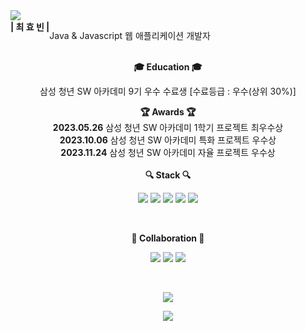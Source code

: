 <!--<p align="center">
  <img src="holland.gif" alt="animated" />
</p>-->

<div style="display:flex;" align="center">
  
<img src="https://capsule-render.vercel.app/api?type=waving&color=FC7323&height=240&section=header&text=Hyobin%20Choe&fontAlign=75&fontAlignY=35&fontSize=40&fontColor=ffffff&desc=AtomicLiquors&descAlign=80&descAlignY=50" />
</div>
<div style="display:flex;" align="center">
  <b>| 최 효 빈 |</b>  
    <p> Java & Javascript 웹 애플리케이션 개발자</p> 
</div>
<!--
<div align="center">
열정과 아이디어가 넘치는 동료들과 최상의 시너지를 만들어냅니다.  <br>
삼성 청년 SW 아카데미의 팀 프로젝트 시상에서 최우수상, 우수상을 달성했습니다.  

사소하게 흘러가는 시간이라도 꼼꼼하게 활용하며,  <br>
출근 시간이 30분을 넘는 3~6인의 동료들과 함께 3개월간 데일리 CS 퀴즈 스터디를 운영하고 있습니다.  
</div>
-->
<br>

<div align="center"><b>🎓 Education 🎓</b></div>
  
<div align="center">
  <p>삼성 청년 SW 아카데미 9기 우수 수료생 [수료등급 : 우수(상위 30%)]</p>
</div>

<div align="center"><b>🏆 Awards 🏆</b></div>
<div align="center">
  <b>2023.05.26</b> 삼성 청년 SW 아카데미 1학기 프로젝트 최우수상<br>
  <b>2023.10.06</b> 삼성 청년 SW 아카데미 특화 프로젝트 우수상<br>
  <b>2023.11.24</b> 삼성 청년 SW 아카데미 자율 프로젝트 우수상
</div>
<br>
<div align="center"><b>🔍 Stack 🔍</b></div>
  
<p align="center">
  <img src="https://img.shields.io/badge/java-%23ED8B00.svg?style=for-the-badge&logo=openjdk&logoColor=white"/>
  <img src="https://img.shields.io/badge/spring-%236DB33F.svg?style=for-the-badge&logo=spring&logoColor=white"/>
  <img src="https://img.shields.io/badge/mysql-4479A1?style=for-the-badge&logo=mysql&logoColor=white"/>
  <img src="https://img.shields.io/badge/Javascript-ffb13b?style=for-the-badge&logo=javascript&logoColor=222"/>
  <img src="https://img.shields.io/badge/React.js-%2320232a.svg?style=for-the-badge&logo=react&logoColor=%2361DAFB"/>
</p>


<br>

<p align="center"><b>🤝
 Collaboration 🤝
</b></p>

<p align="center">
  <img src="https://img.shields.io/badge/Jira-0052CC?style=for-the-badge&logo=Jira&logoColor=white"/>
  <img src="https://img.shields.io/badge/Slack-4A154B?style=for-the-badge&logo=slack&logoColor=white"/>
  <img src="https://img.shields.io/badge/Discord-7289DA?style=for-the-badge&logo=discord&logoColor=white">
</p>
  <br>
<p align="center">
<a href="https://hits.seeyoufarm.com"><img src="https://hits.seeyoufarm.com/api/count/incr/badge.svg?url=https%3A%2F%2Fgithub.com%2Fksy90101%2Fhit-counter&count_bg=%239288E5&title_bg=%23555555&icon=&icon_color=%239488E7&title=hits&edge_flat=false"/></a>
</p>
<div align="center">
  <img src = "https://github-readme-stats.vercel.app/api/top-langs/?username=AtomicLiquors&layout=donut"/>
</div>

<br>
